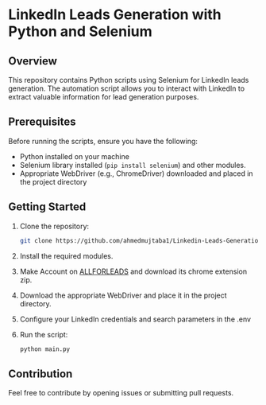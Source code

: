 # LinkedIn Leads Generation with Python and Selenium

## Overview

This repository contains Python scripts using Selenium for LinkedIn leads generation. The automation script allows you to interact with LinkedIn to extract valuable information for lead generation purposes.

## Prerequisites

Before running the scripts, ensure you have the following:

- Python installed on your machine
- Selenium library installed (`pip install selenium`) and other modules.
- Appropriate WebDriver (e.g., ChromeDriver) downloaded and placed in the project directory

## Getting Started

1. Clone the repository:

   ```bash
   git clone https://github.com/ahmedmujtaba1/Linkedin-Leads-Generation.git
   
2. Install the required modules.
3. Make Account on [ALLFORLEADS](https://www.allforleads.com/) and download its chrome extension zip. 
4. Download the appropriate WebDriver and place it in the project directory.
5. Configure your LinkedIn credentials and search parameters in the .env
6. Run the script:
   ```bash
   python main.py

## Contribution
Feel free to contribute by opening issues or submitting pull requests.
